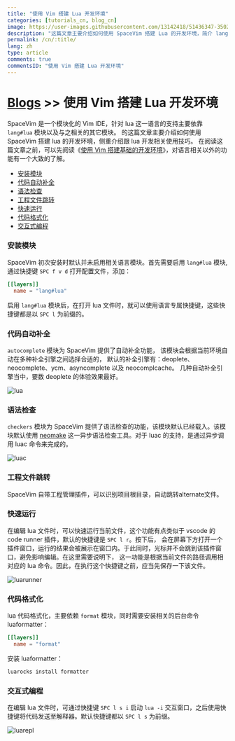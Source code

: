 ```yaml
---
title: "使用 Vim 搭建 Lua 开发环境"
categories: [tutorials_cn, blog_cn]
image: https://user-images.githubusercontent.com/13142418/51436347-3502f780-1cc6-11e9-9ae1-02e1dfa1e165.png
description: "这篇文章主要介绍如何使用 SpaceVim 搭建 Lua 的开发环境，简介 lang#lua 模块所支持的功能特性以及使用技巧"
permalink: /cn/:title/
lang: zh
type: article
comments: true
commentsID: "使用 Vim 搭建 Lua 开发环境"
---
```


# [Blogs](../blog/) >> 使用 Vim 搭建 Lua 开发环境

SpaceVim 是一个模块化的 Vim IDE，针对 lua 这一语言的支持主要依靠 `lang#lua` 模块以及与之相关的其它模块。
的这篇文章主要介绍如何使用 SpaceVim 搭建 lua 的开发环境，侧重介绍跟 lua 开发相关使用技巧。
在阅读这篇文章之前，可以先阅读《[使用 Vim 搭建基础的开发环境](../use-vim-as-ide/)》，对语言相关以外的功能有一个大致的了解。

<!-- vim-markdown-toc GFM -->

- [安装模块](#安装模块)
- [代码自动补全](#代码自动补全)
- [语法检查](#语法检查)
- [工程文件跳转](#工程文件跳转)
- [快速运行](#快速运行)
- [代码格式化](#代码格式化)
- [交互式编程](#交互式编程)

<!-- vim-markdown-toc -->

### 安装模块

SpaceVim 初次安装时默认并未启用相关语言模块。首先需要启用
`lang#lua` 模块, 通过快捷键 `SPC f v d` 打开配置文件，添加：

```toml
[[layers]]
  name = "lang#lua"
```

启用 `lang#lua` 模块后，在打开 lua 文件时，就可以使用语言专属快捷键，这些快捷键都是以 `SPC l` 为前缀的。

### 代码自动补全

`autocomplete` 模块为 SpaceVim 提供了自动补全功能，
该模块会根据当前环境自动在多种补全引擎之间选择合适的，
默认的补全引擎有：deoplete、neocomplete、ycm、asyncomplete 以及 neocomplcache。
几种自动补全引擎当中，要数 deoplete 的体验效果最好。

![lua](https://user-images.githubusercontent.com/13142418/51436347-3502f780-1cc6-11e9-9ae1-02e1dfa1e165.png)

### 语法检查

`checkers` 模块为 SpaceVim 提供了语法检查的功能，该模块默认已经载入。该模块默认使用 [neomake](https://github.com/neomake/neomake)
这一异步语法检查工具。对于 luac 的支持，是通过异步调用 luac 命令来完成的。

![luac](https://user-images.githubusercontent.com/13142418/51438866-b8cfda80-1cec-11e9-8645-b43fc6481e42.png)

### 工程文件跳转

SpaceVim 自带工程管理插件，可以识别项目根目录，自动跳转alternate文件。

### 快速运行

在编辑 lua 文件时，可以快速运行当前文件，这个功能有点类似于 vscode 的 code runner 插件，默认的快捷键是 `SPC l r`。按下后，
会在屏幕下方打开一个插件窗口，运行的结果会被展示在窗口内。于此同时，光标并不会跳到该插件窗口，避免影响编辑。在这里需要说明下，
这一功能是根据当前文件的路径调用相对应的 lua 命令。因此，在执行这个快捷键之前，应当先保存一下该文件。

![luarunner](https://user-images.githubusercontent.com/13142418/51438907-76f36400-1ced-11e9-8838-441965a22ce9.png)

### 代码格式化

lua 代码格式化，主要依赖 `format` 模块，同时需要安装相关的后台命令 luaformatter：

```toml
[[layers]]
  name = "format"
```

安装 luaformatter：

```sh
luarocks install formatter
```

### 交互式编程

在编辑 lua 文件时，可通过快捷键 `SPC l s i` 启动 `lua -i` 交互窗口，之后使用快捷键将代码发送至解释器。默认快捷键都以 `SPC l s` 为前缀。

![luarepl](https://user-images.githubusercontent.com/13142418/52158892-075f7a80-26d8-11e9-9bf2-2be8ab2363ab.gif)
